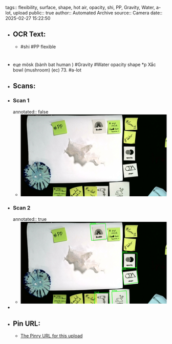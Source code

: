 tags:: flexibility, surface, shape, hot air, opacity, shi, PP, Gravity, Water, a-lot, upload
public:: true
author:: Automated Archive
source:: Camera
date:: 2025-02-27 15:22:50

- ## OCR Text:
	- #shi
	  #PP
	  flexible
- #
   еце
   mösk
   (bành bat
   human )
   #Gravity
   #Water
   opacity
   shape
   *p Xắc bowl
   (mushroom)
   (ec)
   73.
   #a-lot
- ## Scans:
- ### Scan 1
  annotated:: false
	- ![./assets/scans/2025-02-27T15-22-50-6128.jpg](./assets/scans/2025-02-27T15-22-50-6128.jpg)
- ### Scan 2
  annotated:: true
	- ![./assets/scans/2025-02-27T15-22-50-6368.jpg](./assets/scans/2025-02-27T15-22-50-6368.jpg)
-
- ## Pin URL:
	- [The Pinry URL for this upload](https://pinry.petau.net/pins/169/)